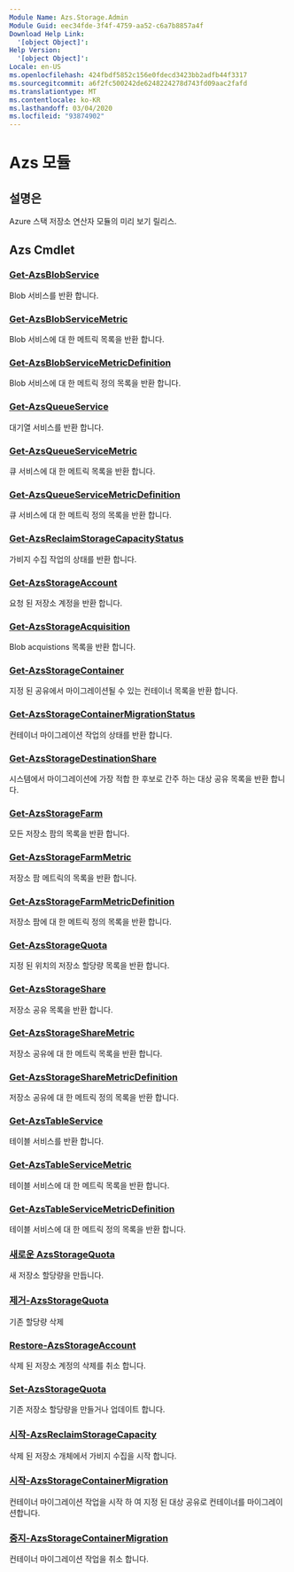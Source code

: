 ```yaml
---
Module Name: Azs.Storage.Admin
Module Guid: eec34fde-3f4f-4759-aa52-c6a7b8857a4f
Download Help Link:
  '[object Object]': 
Help Version:
  '[object Object]': 
Locale: en-US
ms.openlocfilehash: 424fbdf5852c156e0fdecd3423bb2adfb44f3317
ms.sourcegitcommit: a6f2fc500242de6248224278d743fd09aac2fafd
ms.translationtype: MT
ms.contentlocale: ko-KR
ms.lasthandoff: 03/04/2020
ms.locfileid: "93874902"
---
```

# Azs 모듈
## 설명은
Azure 스택 저장소 연산자 모듈의 미리 보기 릴리스.

## Azs Cmdlet
### [Get-AzsBlobService](Get-AzsBlobService.md)
Blob 서비스를 반환 합니다.

### [Get-AzsBlobServiceMetric](Get-AzsBlobServiceMetric.md)
Blob 서비스에 대 한 메트릭 목록을 반환 합니다.

### [Get-AzsBlobServiceMetricDefinition](Get-AzsBlobServiceMetricDefinition.md)
Blob 서비스에 대 한 메트릭 정의 목록을 반환 합니다.

### [Get-AzsQueueService](Get-AzsQueueService.md)
대기열 서비스를 반환 합니다.

### [Get-AzsQueueServiceMetric](Get-AzsQueueServiceMetric.md)
큐 서비스에 대 한 메트릭 목록을 반환 합니다.

### [Get-AzsQueueServiceMetricDefinition](Get-AzsQueueServiceMetricDefinition.md)
큐 서비스에 대 한 메트릭 정의 목록을 반환 합니다.

### [Get-AzsReclaimStorageCapacityStatus](Get-AzsReclaimStorageCapacityStatus.md)
가비지 수집 작업의 상태를 반환 합니다.

### [Get-AzsStorageAccount](Get-AzsStorageAccount.md)
요청 된 저장소 계정을 반환 합니다.

### [Get-AzsStorageAcquisition](Get-AzsStorageAcquisition.md)
Blob acquistions 목록을 반환 합니다.

### [Get-AzsStorageContainer](Get-AzsStorageContainer.md)
지정 된 공유에서 마이그레이션될 수 있는 컨테이너 목록을 반환 합니다.

### [Get-AzsStorageContainerMigrationStatus](Get-AzsStorageContainerMigrationStatus.md)
컨테이너 마이그레이션 작업의 상태를 반환 합니다.

### [Get-AzsStorageDestinationShare](Get-AzsStorageDestinationShare.md)
시스템에서 마이그레이션에 가장 적합 한 후보로 간주 하는 대상 공유 목록을 반환 합니다.

### [Get-AzsStorageFarm](Get-AzsStorageFarm.md)
모든 저장소 팜의 목록을 반환 합니다.

### [Get-AzsStorageFarmMetric](Get-AzsStorageFarmMetric.md)
저장소 팜 메트릭의 목록을 반환 합니다.

### [Get-AzsStorageFarmMetricDefinition](Get-AzsStorageFarmMetricDefinition.md)
저장소 팜에 대 한 메트릭 정의 목록을 반환 합니다.

### [Get-AzsStorageQuota](Get-AzsStorageQuota.md)
지정 된 위치의 저장소 할당량 목록을 반환 합니다.

### [Get-AzsStorageShare](Get-AzsStorageShare.md)
저장소 공유 목록을 반환 합니다.

### [Get-AzsStorageShareMetric](Get-AzsStorageShareMetric.md)
저장소 공유에 대 한 메트릭 목록을 반환 합니다.

### [Get-AzsStorageShareMetricDefinition](Get-AzsStorageShareMetricDefinition.md)
저장소 공유에 대 한 메트릭 정의 목록을 반환 합니다.

### [Get-AzsTableService](Get-AzsTableService.md)
테이블 서비스를 반환 합니다.

### [Get-AzsTableServiceMetric](Get-AzsTableServiceMetric.md)
테이블 서비스에 대 한 메트릭 목록을 반환 합니다.

### [Get-AzsTableServiceMetricDefinition](Get-AzsTableServiceMetricDefinition.md)
테이블 서비스에 대 한 메트릭 정의 목록을 반환 합니다.

### [새로운 AzsStorageQuota](New-AzsStorageQuota.md)
새 저장소 할당량을 만듭니다.

### [제거-AzsStorageQuota](Remove-AzsStorageQuota.md)
기존 할당량 삭제

### [Restore-AzsStorageAccount](Restore-AzsStorageAccount.md)
삭제 된 저장소 계정의 삭제를 취소 합니다.

### [Set-AzsStorageQuota](Set-AzsStorageQuota.md)
기존 저장소 할당량을 만들거나 업데이트 합니다.

### [시작-AzsReclaimStorageCapacity](Start-AzsReclaimStorageCapacity.md)
삭제 된 저장소 개체에서 가비지 수집을 시작 합니다.

### [시작-AzsStorageContainerMigration](Start-AzsStorageContainerMigration.md)
컨테이너 마이그레이션 작업을 시작 하 여 지정 된 대상 공유로 컨테이너를 마이그레이션합니다.

### [중지-AzsStorageContainerMigration](Stop-AzsStorageContainerMigration.md)
컨테이너 마이그레이션 작업을 취소 합니다.

